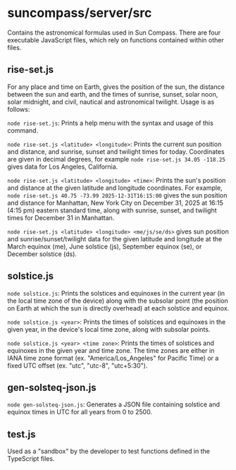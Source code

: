 # suncompass/server/src

Contains the astronomical formulas used in Sun Compass. There are four executable JavaScript files, which rely on functions contained
within other files.

## rise-set.js

For any place and time on Earth, gives the position of the sun, the distance between the sun and earth, and the times of sunrise, sunset,
solar noon, solar midnight, and civil, nautical and astronomical twilight. Usage is as follows:

`node rise-set.js`: Prints a help menu with the syntax and usage of this command.

`node rise-set.js <latitude> <longitude>`: Prints the current sun position and distance, and sunrise, sunset and twilight times for today.
Coordinates are given in decimal degrees, for example `node rise-set.js 34.05 -118.25` gives data for Los Angeles, California.

`node rise-set.js <latitude> <longitude> <time>`: Prints the sun's position and distance at the given latitude and longitude coordinates.
For example, `node rise-set.js 40.75 -73.99 2025-12-31T16:15:00` gives the sun position and distance for Manhattan, New York City on
December 31, 2025 at 16:15 (4:15 pm) eastern standard time, along with sunrise, sunset, and twilight times for December 31 in Manhattan.

`node rise-set.js <latitude> <longitude> <me/js/se/ds>` gives sun position and sunrise/sunset/twilight data for the given latitude and
longitude at the March equinox (me), June solstice (js), September equinox (se), or December solstice (ds).

## solstice.js

`node solstice.js`: Prints the solstices and equinoxes in the current year (in the local time zone of the device) along with the subsolar
point (the position on Earth at which the sun is directly overhead) at each solstice and equinox.

`node solstice.js <year>`: Prints the times of solstices and equinoxes in the given year, in the device's local time zone, along with
subsolar points.

`node solstice.js <year> <time zone>`: Prints the times of solstices and equinoxes in the given year and time zone. The time zones are
either in IANA time zone format (ex. "America/Los_Angeles" for Pacific Time) or a fixed UTC offset (ex. "utc", "utc-8", "utc+5:30").

## gen-solsteq-json.js

`node gen-solsteq-json.js`: Generates a JSON file containing solstice and equinox times in UTC for all years from 0 to 2500.

## test.js

Used as a "sandbox" by the developer to test functions defined in the TypeScript files.